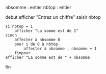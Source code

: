 nbsomme : entier
nbtop : entier

debut
	afficher "Entrez un chiffre"
	saisir nbtop

	si nbtop = 1
		afficher "La somme est de 1"
	sinon
		affecter à nbsomme 0
		pour i de 0 à nbtop
			affecter à nbsomme : nbsomme + 1
		finpour
	afficher "La somme est de " + nbsomme
fin